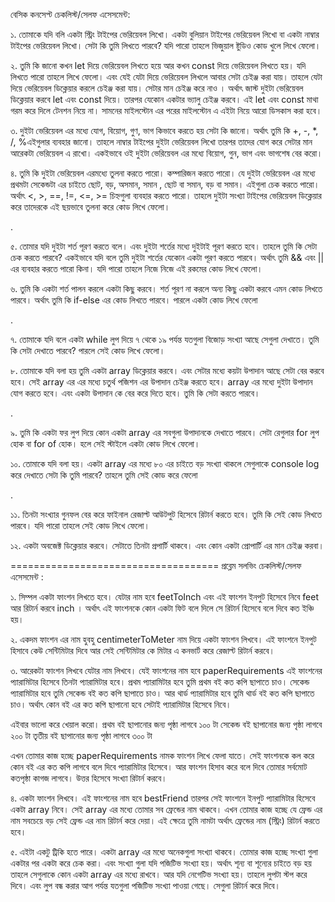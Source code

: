 বেসিক কনসেপ্ট চেকলিস্ট/সেলফ এসেসমেন্ট: 

১. তোমাকে যদি বলি একটা স্ট্রিং টাইপের ভেরিয়েবল লিখো। একটা বুলিয়ান টাইপের ভেরিয়েবল লিখো বা একটা নাম্বার টাইপের ভেরিয়েবল লিখো। সেটা কি তুমি লিখতে পারবে? যদি পারো তাহলে ভিজুয়াল ষ্টুডিও কোড খুলে লিখে ফেলো। 



২. তুমি কি জানো কখন let দিয়ে ভেরিয়েবল লিখতে হয়ে আর কখন const দিয়ে ভেরিয়েবল লিখতে হয়। যদি লিখতে পারো তাহলে লিখে ফেলো। এবং যেই যেটা দিয়ে ভেরিয়েবল লিখলে আবার সেটা চেইঞ্জ করা যায়। তাহলে যেটা দিয়ে ভেরিয়েবল ডিক্লেয়ার করলে চেইঞ্জ করা যায়। সেটার মান চেইঞ্জ করে নাও । অর্থাৎ জাস্ট দুইটা ভেরিয়েবল ডিক্লেয়ার করবে let এবং const দিয়ে। তারপর যেকোন একটার ভ্যালু চেইঞ্জ করবে। এই let এবং const মাথা গরম করে দিলে টেনশন নিয়ে না। সামনের মাইলস্টোন এর পরের মাইলস্টোন এ এইটা নিয়ে আরো ডিসকাস করা হবে। 



৩. দুইটা ভেরিয়েবল এর মধ্যে যোগ, বিয়োগ, গুণ, ভাগ কিভাবে করতে হয় সেটা কি জানো। অর্থাৎ তুমি কি +, -, *, /, %এইগুলার ব্যবহার জানো। তাহলে নাম্বার টাইপের দুইটা ভেরিয়েবল লিখো তারপর তাদের যোগ করে সেটার মান আরেকটা ভেরিয়েবল এ রাখো। একইভাবে ওই দুইটা ভেরিয়েবল এর মধ্যে বিয়োগ, গুন, ভাগ এবং ভাগশেষ বের করো। 



৪. তুমি কি দুইটা ভেরিয়েবল এরমধ্যে তুলনা করতে পারো। কম্পারিজন করতে পারো। যে দুইটা ভেরিয়েবল এর মধ্যে প্রথমটা সেকেন্ডটা এর চাইতে ছোট, বড়, অসমান, সমান , ছোট বা সমান, বড় বা সমান। এইগুলা চেক করতে পারো। অর্থাৎ <, >, ==, !=, <=, >= চিহ্নগুলা ব্যবহার করতে পারো। তাহলে দুইটা সংখ্যা টাইপের ভেরিয়েবল ডিক্লেয়ার করে তাদেরকে এই ছয়ভাবে তুলনা করে কোড লিখে ফেলো। 

.

৫. তোমার যদি দুইটা শর্ত পূরণ করতে বলে। এবং দুইটা শর্তের মধ্যে দুইটাই পূরণ করতে হবে। তাহলে তুমি কি সেটা চেক করতে পারবে? একইভাবে যদি বলে তুমি দুইটা শর্তের যেকোন একটা পূরণ করতে পারবে। অর্থাৎ তুমি && এবং || এর ব্যবহার করতে পারো কিনা। যদি পারো তাহলে নিজে নিজে এই রকমের কোড লিখে ফেলো। 



৬. তুমি কি একটা শর্ত পালন করলে একটা কিছু করবে। শর্ত পূরণ না করলে অন্য কিছু একটা করবে এমন কোড লিখতে পারবে। অর্থাৎ তুমি কি if-else এর কোড লিখতে পারবে। পারলে একটা কোড লিখে ফেলো 

.

৭. তোমাকে যদি বলে একটা while লুপ দিয়ে ৭ থেকে ১৯ পর্যন্ত যতগুলা বিজোড় সংখ্যা আছে সেগুলা দেখাতে। তুমি কি সেটা দেখাতে পারবে? পারলে সেই কোড লিখে ফেলো। 





৮. তোমাকে যদি বলা হয় তুমি একটা array ডিক্লেয়ার করবে। এবং সেটার মধ্যে কয়টা উপাদান আছে সেটা বের করবে হবে। সেই array এর এর মধ্যে চতুর্থ পজিশন এর উপাদান চেইঞ্জ করতে হবে। array এর মধ্যে দুইটা উপাদান যোগ করতে হবে। এবং একটা উপাদান কে বের করে দিতে হবে। তুমি কি সেটা করতে পারবে। 

.

৯. তুমি কি একটা ফর লুপ দিয়ে কোন একটা array এর সবগুলা উপাদানকে দেখাতে পারবে। সেটা রেগুলার for লুপ হোক বা for of হোক। হলে সেই স্টাইলে একটা কোড লিখে ফেলো। 



১০. তোমাকে যদি বলা হয়। একটা array এর মধ্যে ৮০ এর চাইতে বড় সংখ্যা থাকলে সেগুলাকে console log করে দেখাতে সেটা কি তুমি পারবে? তাহলে তুমি সেই কোড করে ফেলো 

.

১১. তিনটা সংখ্যার গুনফল বের করে ফাইনাল রেজাল্ট আউটপুট হিসেবে রিটার্ন করতে হবে। তুমি কি সেই কোড লিখতে পারবে। যদি পারো তাহলে সেই কোড লিখে ফেলো। 



১২. একটা অবজেক্ট ডিক্লেয়ার করবে। সেটাতে তিনটা প্রপার্টি থাকবে। এবং কোন একটা প্রোপার্টি এর মান চেইঞ্জ করবা। 

====================================
প্রব্লেম সলভিং চেকলিস্ট/সেলফ এসেসমেন্ট : 

১. সিম্পল একটা ফাংশন লিখতে হবে। যেটার নাম হবে feetToInch এবং এই ফাংশন ইনপুট হিসেবে নিবে feet আর রিটার্ন করবে inch । অর্থাৎ এই ফাংশনকে কোন একটা ফিট বলে দিলে সে রিটার্ন হিসেবে বলে দিবে কত ইঞ্চি হয়। 

২. একদম ফাংশন এর নাম হুবহু centimeterToMeter নাম দিয়ে একটা ফাংশন লিখবে। এই ফাংশনে ইনপুট হিসাবে কেউ সেন্টিমিটার দিবে আর সেই সেন্টিমিটার কে মিটার এ কনভার্ট করে রেজাল্ট রিটার্ন করবে। 

৩. আরেকটা ফাংশন লিখবে যেটার নাম লিখবে। যেই ফাংশনের নাম হবে paperRequirements এই ফাংশনের প্যারামিটার হিসেবে তিনটা প্যারামিটার হবে। প্রথম প্যারামিটার হবে তুমি প্রথম বই কত কপি ছাপাতে চাও। সেকেন্ড প্যারামিটার হবে তুমি সেকেন্ড বই কত কপি ছাপাতে চাও। আর থার্ড প্যারামিটার হবে তুমি থার্ড বই কত কপি ছাপাতে চাও। অর্থাৎ কোন বই এর কত কপি ছাপানো হবে সেটাই প্যারামিটার হিসেবে নিবে। 

এইবার ভালো করে খেয়াল করো। 
প্রথম বই ছাপানোর জন্য পৃষ্ঠা লাগবে ১০০ টা 
সেকেন্ড বই ছাপানোর জন্য পৃষ্ঠা লাগবে ২০০ টা 
তৃতীয় বই ছাপানোর জন্য পৃষ্ঠা লাগবে ৩০০ টা 

এখন তোমার কাজ হচ্ছে paperRequirements নামক ফাংশন লিখে ফেলা যাতে। সেই ফাংশনকে কল করে কোন বই এর কত কপি লাগবে বলে দিবে প্যারামিটার হিসেবে। আর ফাংশন হিসাব করে বলে দিবে তোমার সর্বমোট কতপৃষ্ঠা কাগজ লাগবে। 
উত্তর হিসেবে সংখ্যা রিটার্ন করবে। 


৪. একটা ফাংশন লিখবে। এই ফাংশনের নাম হবে bestFriend তারপর সেই ফাংশনে ইনপুট প্যারামিটার হিসেবে একটা array নিবে। সেই array এর মধ্যে তোমার সব ফ্রেন্ডের নাম থাকবে। এখন তোমার কাজ হচ্ছে যে ফ্রেন্ড এর নাম সবচেয়ে বড় সেই ফ্রেন্ড এর নাম রিটার্ন করে দেয়া। এই ক্ষেত্রে তুমি নামটা অর্থাৎ ফ্রেন্ডের নাম (স্ট্রিং) রিটার্ন করতে হবে। 


৫. এইটা একটু ট্রিকি হতে পারে। একটা array এর মধ্যে অনেকগুলা সংখ্যা থাকবে। তোমার কাজ হচ্ছে সংখ্যা গুলা একটার পর একটা করে চেক করা। এবং সংখ্যা গুলা যদি পজিটিভ সংখ্যা হয়। অর্থাৎ শূন্য বা শূন্যের চাইতে বড় হয় তাহলে সেগুলাকে কোন একটা array এর মধ্যে রাখবে। আর যদি নেগেটিভ সংখ্যা হয়। তাহলে লুপটা স্টপ করে দিবে। এবং লুপ বন্ধ করার আগ পর্যন্ত যতগুলা পজিটিভ সংখ্যা পাওয়া গেছে। সেগুলা রিটার্ন করে দিবে। 
